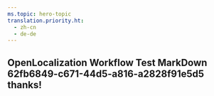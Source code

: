 ```yaml
---
ms.topic: hero-topic
translation.priority.ht: 
  - zh-cn
  - de-de
---
```

## OpenLocalization Workflow Test MarkDown 62fb6849-c671-44d5-a816-a2828f91e5d5 thanks!
